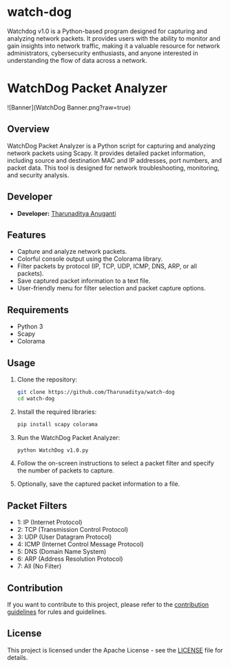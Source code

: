 # watch-dog
Watchdog v1.0 is a Python-based program designed for capturing and analyzing network packets. It provides users with the ability to monitor and gain insights into network traffic, making it a valuable resource for network administrators, cybersecurity enthusiasts, and anyone interested in understanding the flow of data across a network.


# WatchDog Packet Analyzer

![Banner](WatchDog Banner.png?raw=true)

## Overview

WatchDog Packet Analyzer is a Python script for capturing and analyzing network packets using Scapy. It provides detailed packet information, including source and destination MAC and IP addresses, port numbers, and packet data. This tool is designed for network troubleshooting, monitoring, and security analysis.

## Developer

- **Developer:** [Tharunaditya Anuganti](https://www.linkedin.com/in/tharunaditya-anuganti/)

## Features

- Capture and analyze network packets.
- Colorful console output using the Colorama library.
- Filter packets by protocol (IP, TCP, UDP, ICMP, DNS, ARP, or all packets).
- Save captured packet information to a text file.
- User-friendly menu for filter selection and packet capture options.

## Requirements

- Python 3
- Scapy
- Colorama

## Usage

1. Clone the repository:

   ```bash
   git clone https://github.com/Tharunaditya/watch-dog
   cd watch-dog
   ```

2. Install the required libraries:

   ```bash
   pip install scapy colorama
   ```

3. Run the WatchDog Packet Analyzer:

   ```bash
   python WatchDog v1.0.py
   ```

4. Follow the on-screen instructions to select a packet filter and specify the number of packets to capture.

5. Optionally, save the captured packet information to a file.

## Packet Filters

- 1: IP (Internet Protocol)
- 2: TCP (Transmission Control Protocol)
- 3: UDP (User Datagram Protocol)
- 4: ICMP (Internet Control Message Protocol)
- 5: DNS (Domain Name System)
- 6: ARP (Address Resolution Protocol)
- 7: All (No Filter)

## Contribution

If you want to contribute to this project, please refer to the [contribution guidelines](https://github.com/Tharunaditya/watch-dog/blob/main/CONTRIBUTING.md) for rules and guidelines.

## License

This project is licensed under the Apache License - see the [LICENSE](https://github.com/Tharunaditya/watch-dog/blob/main/LICENSE) file for details.

